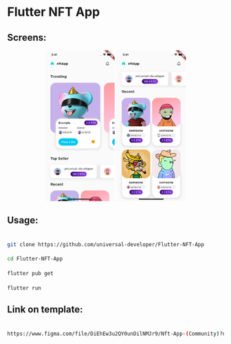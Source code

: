 <h1>Flutter NFT App</h1>

<h2>Screens: </h2>

<p align="center"><img src="git-images/1.png" height="350px"/>&nbsp;<img src="git-images/2.png" height="350px"/>


<h2>Usage: </h2>

```bash

git clone https://github.com/universal-developer/Flutter-NFT-App

cd Flutter-NFT-App

flutter pub get

flutter run

```

<h2>Link on template: </h2>

```bash

https://www.figma.com/file/DiEhEw3u2QY0unDilNMJr9/Nft-App-(Community)?node-id=36%3A6

```
